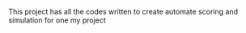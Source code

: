 This project has all the codes written to create automate scoring and simulation for one my project
